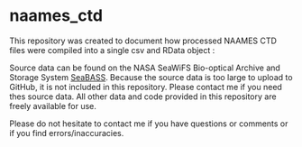 # naames_ctd

This repository was created to document how processed NAAMES CTD files were compiled into a single csv and RData object :

Source data can be found on the NASA SeaWiFS Bio-optical Archive and Storage System [SeaBASS](https://seabass.gsfc.nasa.gov/experiment/NAAMES). Because the source data is too large to upload to GitHub, it is not included in this repository. Please contact me if you need thes source data. All other data and code provided in this repository are freely available for use. 

Please do not hesitate to contact me if you have questions or comments or if you find errors/inaccuracies.